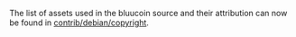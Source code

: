 The list of assets used in the bluucoin source and their attribution can now be found in [contrib/debian/copyright](../contrib/debian/copyright).
